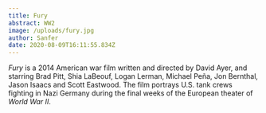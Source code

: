 ```yaml
---
title: Fury
abstract: WW2
image: /uploads/fury.jpg
author: Sanfer
date: 2020-08-09T16:11:55.834Z
---
```

*Fury* is a 2014 American war film written and directed by David Ayer, and starring Brad Pitt, Shia LaBeouf, Logan Lerman, Michael Peña, Jon Bernthal, Jason Isaacs and Scott Eastwood. The film portrays U.S. tank crews fighting in Nazi Germany during the final weeks of the European theater of *World War II*.